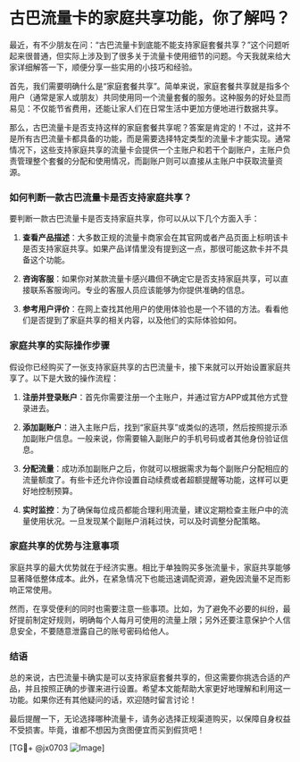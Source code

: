 # 古巴流量卡的家庭共享功能，你了解吗？

最近，有不少朋友在问：“古巴流量卡到底能不能支持家庭套餐共享？”这个问题听起来很普通，但实际上涉及到了很多关于流量卡使用细节的问题。今天我就来给大家详细解答一下，顺便分享一些实用的小技巧和经验。

首先，我们需要明确什么是“家庭套餐共享”。简单来说，家庭套餐共享就是指多个用户（通常是家人或朋友）共同使用同一个流量套餐的服务。这种服务的好处显而易见：不仅能节省费用，还能让家人们在日常生活中更加方便地进行数据共享。

那么，古巴流量卡是否支持这样的家庭套餐共享呢？答案是肯定的！不过，这并不是所有古巴流量卡都具备的功能，而是需要选择特定类型的流量卡才能实现。通常情况下，这些支持家庭共享的流量卡会提供一个主账户和若干个副账户，主账户负责管理整个套餐的分配和使用情况，而副账户则可以直接从主账户中获取流量资源。

### 如何判断一款古巴流量卡是否支持家庭共享？

要判断一款古巴流量卡是否支持家庭共享，你可以从以下几个方面入手：

1. **查看产品描述**：大多数正规的流量卡商家会在其官网或者产品页面上标明该卡是否支持家庭共享。如果产品详情里没有提到这一点，那很可能这款卡并不具备这个功能。

2. **咨询客服**：如果你对某款流量卡感兴趣但不确定它是否支持家庭共享，可以直接联系客服询问。专业的客服人员应该能够为你提供准确的信息。

3. **参考用户评价**：在网上查找其他用户的使用体验也是一个不错的方法。看看他们是否提到了家庭共享的相关内容，以及他们的实际体验如何。

### 家庭共享的实际操作步骤

假设你已经购买了一张支持家庭共享的古巴流量卡，接下来就可以开始设置家庭共享了。以下是大致的操作流程：

1. **注册并登录账户**：首先你需要注册一个主账户，并通过官方APP或其他方式登录进去。

2. **添加副账户**：进入主账户后，找到“家庭共享”或类似的选项，然后按照提示添加副账户信息。一般来说，你需要输入副账户的手机号码或者其他身份验证信息。

3. **分配流量**：成功添加副账户之后，你就可以根据需求为每个副账户分配相应的流量额度了。有些卡还允许你设置自动续费或者超额提醒等功能，这样可以更好地控制预算。

4. **实时监控**：为了确保每位成员都能合理利用流量，建议定期检查主账户中的流量使用状况。一旦发现某个副账户消耗过快，可以及时调整分配策略。

### 家庭共享的优势与注意事项

家庭共享的最大优势就在于经济实惠。相比于单独购买多张流量卡，家庭共享能够显著降低整体成本。此外，在紧急情况下也能迅速调配资源，避免因流量不足而影响正常使用。

然而，在享受便利的同时也需要注意一些事项。比如，为了避免不必要的纠纷，最好提前制定好规则，明确每个人每月可使用的流量上限；另外还要注意保护个人信息安全，不要随意泄露自己的账号密码给他人。

### 结语

总的来说，古巴流量卡确实是可以支持家庭套餐共享的，但这需要你挑选合适的产品，并且按照正确的步骤来进行设置。希望本文能帮助大家更好地理解和利用这一功能。如果你还有其他疑问的话，欢迎随时留言讨论！

最后提醒一下，无论选择哪种流量卡，请务必选择正规渠道购买，以保障自身权益不受损害。毕竟，谁都不想因为贪图便宜而买到假货吧！

[TG💪+ @jx0703 ![Image](https://github.com/user-attachments/assets/dbca1d08-cadb-493c-b0ec-ad6f7a83f270)]